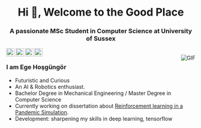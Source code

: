 
<h1 align="center">Hi 👋, Welcome to the Good Place</h1>
<h3 align="center">A passionate MSc Student in Computer Science at University of Sussex </h3>


<a href="https://www.linkedin.com/in/hosgungor/">
  <img align="left" alt="Ege's Linkdein" width="22px" src="https://cdn.jsdelivr.net/npm/simple-icons@v3/icons/linkedin.svg" />
</a>
<a href="https://github.com/Hsgngr">
  <img align="left" alt="Ege's Github" width="22px" src="https://cdn.jsdelivr.net/npm/simple-icons@v3/icons/github.svg" />
</a>
<a href="https://www.hackerrank.com/hsgngr">
  <img align="left" alt="Ege's Hackerrank" width="22px" src="https://cdn.jsdelivr.net/npm/simple-icons@v3/icons/hackerrank.svg" />
</a>
<a href="https://www.kaggle.com/ajaykhalsa">
  <img align="left" alt="Ege's Kaggle" width="22px" src="https://cdn.jsdelivr.net/npm/simple-icons@3.1.0/icons/kaggle.svg" />
</a>
<br />
<img align="right" alt="GIF" src="https://media.giphy.com/media/uCZPNoeoaLjt6/giphy.gif" />

### I am Ege Hoşgüngör
- Futuristic and Curious
- An AI & Robotics enthusiast.
- Bachelor Degree in Mechanical Engineering / Master Degree in Computer Science
- Currently working on dissertation about [Reinforcement learning in a Pandemic Simulation](https://github.com/Hsgngr/Pandemic_Simulation).
- Development: sharpening my skills in deep learning, tensorflow


